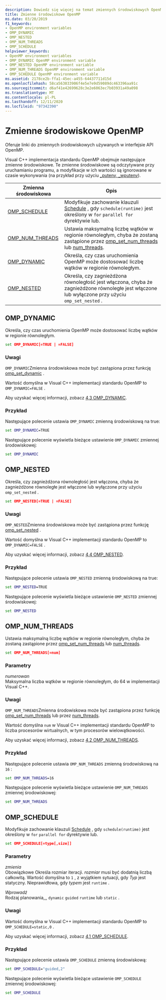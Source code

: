 ```yaml
---
description: Dowiedz się więcej na temat zmiennych środowiskowych OpenMP
title: Zmienne środowiskowe OpenMP
ms.date: 03/20/2019
f1_keywords:
- OpenMP environment variables
- OMP_DYNAMIC
- OMP_NESTED
- OMP_NUM_THREADS
- OMP_SCHEDULE
helpviewer_keywords:
- OpenMP environment variables
- OMP_DYNAMIC OpenMP environment variable
- OMP_NESTED OpenMP environment variable
- OMP_NUM_THREADS OpenMP environment variable
- OMP_SCHEDULE OpenMP environment variable
ms.assetid: 2178ce2b-ffa1-45ec-a455-64437711d15d
ms.openlocfilehash: 58ca563033906f4e5e7e9d59089dc463396aa91c
ms.sourcegitcommit: d6af41e42699628c3e2e6063ec7b03931a49a098
ms.translationtype: MT
ms.contentlocale: pl-PL
ms.lasthandoff: 12/11/2020
ms.locfileid: "97342390"
---
```

# <a name="openmp-environment-variables"></a>Zmienne środowiskowe OpenMP

Oferuje linki do zmiennych środowiskowych używanych w interfejsie API OpenMP.

Visual C++ implementacja standardu OpenMP obejmuje następujące zmienne środowiskowe. Te zmienne środowiskowe są odczytywane przy uruchamianiu programu, a modyfikacje w ich wartości są ignorowane w czasie wykonywania (na przykład przy użyciu [_putenv, _wputenv](../../../c-runtime-library/reference/putenv-wputenv.md)).

|Zmienna środowiskowa|Opis|
|--------------------|-----------|
|[OMP_SCHEDULE](#omp-schedule)|Modyfikuje zachowanie klauzuli [Schedule](openmp-clauses.md#schedule) , gdy `schedule(runtime)` jest określony w `for` `parallel for` dyrektywie lub.|
|[OMP_NUM_THREADS](#omp-num-threads)|Ustawia maksymalną liczbę wątków w regionie równoległym, chyba że zostaną zastąpione przez [omp_set_num_threads](openmp-functions.md#omp-set-num-threads) lub [num_threads](openmp-clauses.md#num-threads).|
|[OMP_DYNAMIC](#omp-dynamic)|Określa, czy czas uruchomienia OpenMP może dostosować liczbę wątków w regionie równoległym.|
|[OMP_NESTED](#omp-nested)|Określa, czy zagnieżdżona równoległość jest włączona, chyba że zagnieżdżone równoległe jest włączone lub wyłączone przy użyciu `omp_set_nested` .|

## <a name="omp_dynamic"></a><a name="omp-dynamic"></a> OMP_DYNAMIC

Określa, czy czas uruchomienia OpenMP może dostosować liczbę wątków w regionie równoległym.

```cmd
set OMP_DYNAMIC[=TRUE | =FALSE]
```

### <a name="remarks"></a>Uwagi

`OMP_DYNAMIC`Zmienna środowiskowa może być zastąpiona przez funkcję [omp_set_dynamic](openmp-functions.md#omp-set-dynamic) .

Wartość domyślna w Visual C++ implementacji standardu OpenMP to `OMP_DYNAMIC=FALSE` .

Aby uzyskać więcej informacji, zobacz [4,3 OMP_DYNAMIC](../4-environment-variables.md#43-omp_dynamic).

### <a name="example"></a>Przykład

Następujące polecenie ustawia `OMP_DYNAMIC` zmienną środowiskową na true:

```cmd
set OMP_DYNAMIC=TRUE
```

Następujące polecenie wyświetla bieżące ustawienie `OMP_DYNAMIC` zmiennej środowiskowej:

```cmd
set OMP_DYNAMIC
```

## <a name="omp_nested"></a><a name="omp-nested"></a> OMP_NESTED

Określa, czy zagnieżdżona równoległość jest włączona, chyba że zagnieżdżone równoległe jest włączone lub wyłączone przy użyciu `omp_set_nested` .

```cmd
set OMP_NESTED[=TRUE | =FALSE]
```

### <a name="remarks"></a>Uwagi

`OMP_NESTED`Zmienna środowiskowa może być zastąpiona przez funkcję [omp_set_nested](openmp-functions.md#omp-set-nested) .

Wartość domyślna w Visual C++ implementacji standardu OpenMP to `OMP_DYNAMIC=FALSE` .

Aby uzyskać więcej informacji, zobacz [4,4 OMP_NESTED](../4-environment-variables.md#44-omp_nested).

### <a name="example"></a>Przykład

Następujące polecenie ustawia `OMP_NESTED` zmienną środowiskową na true:

```cmd
set OMP_NESTED=TRUE
```

Następujące polecenie wyświetla bieżące ustawienie `OMP_NESTED` zmiennej środowiskowej:

```cmd
set OMP_NESTED
```

## <a name="omp_num_threads"></a><a name="omp-num-threads"></a> OMP_NUM_THREADS

Ustawia maksymalną liczbę wątków w regionie równoległym, chyba że zostaną zastąpione przez [omp_set_num_threads](openmp-functions.md#omp-set-num-threads) lub [num_threads](openmp-clauses.md#num-threads).

```cmd
set OMP_NUM_THREADS[=num]
```

### <a name="parameters"></a>Parametry

*numerowan*<br/>
Maksymalna liczba wątków w regionie równoległym, do 64 w implementacji Visual C++.

### <a name="remarks"></a>Uwagi

`OMP_NUM_THREADS`Zmienna środowiskowa może być zastąpiona przez funkcję [omp_set_num_threads](openmp-functions.md#omp-set-num-threads) lub przez [num_threads](openmp-clauses.md#num-threads).

Wartość domyślna `num` w Visual C++ implementacji standardu OpenMP to liczba procesorów wirtualnych, w tym procesorów wielowątkowości.

Aby uzyskać więcej informacji, zobacz [4,2 OMP_NUM_THREADS](../4-environment-variables.md#42-omp_num_threads).

### <a name="example"></a>Przykład

Następujące polecenie ustawia `OMP_NUM_THREADS` zmienną środowiskową na `16` :

```cmd
set OMP_NUM_THREADS=16
```

Następujące polecenie wyświetla bieżące ustawienie `OMP_NUM_THREADS` zmiennej środowiskowej:

```cmd
set OMP_NUM_THREADS
```

## <a name="omp_schedule"></a><a name="omp-schedule"></a> OMP_SCHEDULE

Modyfikuje zachowanie klauzuli [Schedule](openmp-clauses.md#schedule) , gdy `schedule(runtime)` jest określony w `for` `parallel for` dyrektywie lub.

```cmd
set OMP_SCHEDULE[=type[,size]]
```

### <a name="parameters"></a>Parametry

*zmienia*<br/>
Obowiązkowe Określa rozmiar iteracji. *rozmiar* musi być dodatnią liczbą całkowitą. Wartość domyślna to `1` , z wyjątkiem sytuacji, gdy *Typ* jest statyczny. Nieprawidłowa, gdy *typem* jest `runtime` .

*Wprowadź*<br/>
Rodzaj planowania,,, `dynamic` `guided` `runtime` lub `static` .

### <a name="remarks"></a>Uwagi

Wartość domyślna w Visual C++ implementacji standardu OpenMP to `OMP_SCHEDULE=static,0` .

Aby uzyskać więcej informacji, zobacz [4,1 OMP_SCHEDULE](../4-environment-variables.md#41-omp_schedule).

### <a name="example"></a>Przykład

Następujące polecenie ustawia `OMP_SCHEDULE` zmienną środowiskową:

```cmd
set OMP_SCHEDULE="guided,2"
```

Następujące polecenie wyświetla bieżące ustawienie `OMP_SCHEDULE` zmiennej środowiskowej:

```cmd
set OMP_SCHEDULE
```
